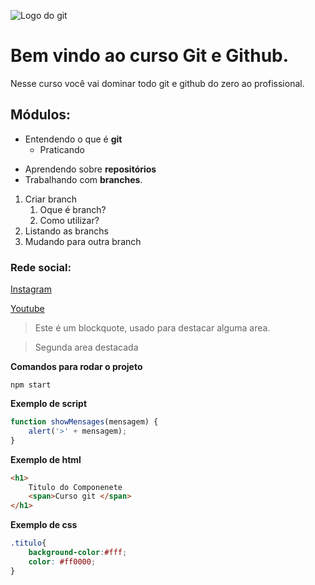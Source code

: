 ![Logo do git](https://encrypted-tbn0.gstatic.com/images?q=tbn:ANd9GcTO56twHdjk2bAIgztdFSadS0rnqy5poSFdKg&usqp=CAU)
# Bem vindo ao curso Git e Github.
Nesse curso você vai dominar todo git e github do zero ao profissional.

## Módulos:
- Entendendo o que é **git**
    - Praticando
* Aprendendo sobre **repositórios**
* Trabalhando com **branches**.

1. Criar branch
    1. Oque é branch?
    2. Como utilizar?
2. Listando as branchs
3. Mudando para outra branch


### Rede social:
[Instagram](https://instagram.com/sujeitoprogramador)

[Youtube](https://youtube.com/c/sujeitoprogramador)

>Este é um blockquote, usado para destacar alguma area.

>Segunda area destacada

**Comandos para rodar o projeto**
```
npm start
```

**Exemplo de script**
```js
function showMensages(mensagem) {
    alert('>' + mensagem);
}
```

**Exemplo de html**
```html
<h1>
    Titulo do Componenete
    <span>Curso git </span>
</h1>
```

**Exemplo de css**
```css
.titulo{
    background-color:#fff;
    color: #ff0000;
}
```
